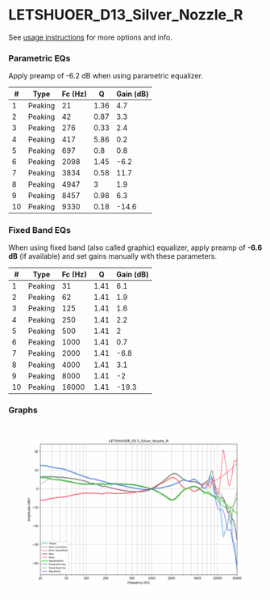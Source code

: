 # LETSHUOER_D13_Silver_Nozzle_R
See [usage instructions](https://github.com/jaakkopasanen/AutoEq#usage) for more options and info.

### Parametric EQs
Apply preamp of -6.2 dB when using parametric equalizer.

|   # | Type    |   Fc (Hz) |    Q |   Gain (dB) |
|-----|---------|-----------|------|-------------|
|   1 | Peaking |        21 | 1.36 |         4.7 |
|   2 | Peaking |        42 | 0.87 |         3.3 |
|   3 | Peaking |       276 | 0.33 |         2.4 |
|   4 | Peaking |       417 | 5.86 |         0.2 |
|   5 | Peaking |       697 | 0.8  |         0.8 |
|   6 | Peaking |      2098 | 1.45 |        -6.2 |
|   7 | Peaking |      3834 | 0.58 |        11.7 |
|   8 | Peaking |      4947 | 3    |         1.9 |
|   9 | Peaking |      8457 | 0.98 |         6.3 |
|  10 | Peaking |      9330 | 0.18 |       -14.6 |

### Fixed Band EQs
When using fixed band (also called graphic) equalizer, apply preamp of **-6.6 dB** (if available) and set gains manually with these parameters.

|   # | Type    |   Fc (Hz) |    Q |   Gain (dB) |
|-----|---------|-----------|------|-------------|
|   1 | Peaking |        31 | 1.41 |         6.1 |
|   2 | Peaking |        62 | 1.41 |         1.9 |
|   3 | Peaking |       125 | 1.41 |         1.6 |
|   4 | Peaking |       250 | 1.41 |         2.2 |
|   5 | Peaking |       500 | 1.41 |         2   |
|   6 | Peaking |      1000 | 1.41 |         0.7 |
|   7 | Peaking |      2000 | 1.41 |        -6.8 |
|   8 | Peaking |      4000 | 1.41 |         3.1 |
|   9 | Peaking |      8000 | 1.41 |        -2   |
|  10 | Peaking |     16000 | 1.41 |       -19.3 |

### Graphs
![](./LETSHUOER_D13_Silver_Nozzle_R.png)

